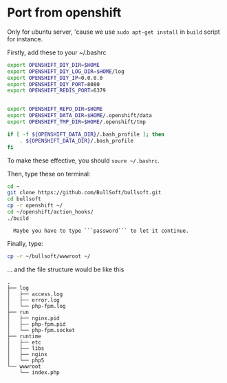 Port from openshift
========
Only for ubuntu server, 'cause we use ```sudo apt-get install``` in ```build``` script for instance.

Firstly, add these to your ~/.bashrc

```bash
export OPENSHIFT_DIY_DIR=$HOME
export OPENSHIFT_DIY_LOG_DIR=$HOME/log
export OPENSHIFT_DIY_IP=0.0.0.0
export OPENSHIFT_DIY_PORT=8080
export OPENSHIFT_REDIS_PORT=6379


export OPENSHIFT_REPO_DIR=$HOME
export OPENSHIFT_DATA_DIR=$HOME/.openshift/data
export OPENSHIFT_TMP_DIR=$HOME/.openshift/tmp

if [ -f ${OPENSHIFT_DATA_DIR}/.bash_profile ]; then
    . ${OPENSHIFT_DATA_DIR}/.bash_profile
fi
```

To make these effective, you should ```soure ~/.bashrc```.

Then, type these on terminal:

```bash
cd ~
git clone https://github.com/BullSoft/bullsoft.git
cd bullsoft
cp -r openshift ~/
cd ~/openshift/action_hooks/
./build

```

      Maybe you have to type ```password``` to let it continue.


Finally, type:

```bash
cp -r ~/bullsoft/wwwroot ~/
```
... and the file structure would be like this

```
.
├── log
│   ├── access.log
│   ├── error.log
│   └── php-fpm.log
├── run
│   ├── nginx.pid
│   ├── php-fpm.pid
│   └── php-fpm.socket
├── runtime
│   ├── etc
│   ├── libs
│   ├── nginx
│   └── php5
└── wwwroot
    └── index.php
    
```    
